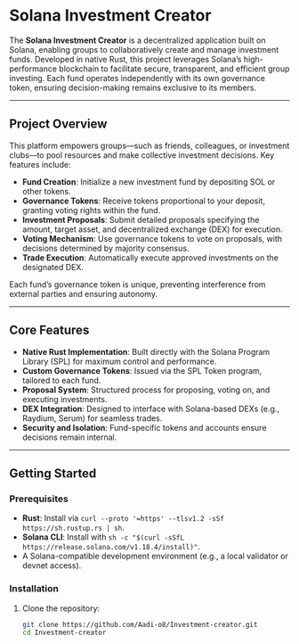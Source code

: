# Solana Investment Creator

The **Solana Investment Creator** is a decentralized application built on Solana, enabling groups to collaboratively create and manage investment funds. Developed in native Rust, this project leverages Solana’s high-performance blockchain to facilitate secure, transparent, and efficient group investing. Each fund operates independently with its own governance token, ensuring decision-making remains exclusive to its members.

---

## Project Overview

This platform empowers groups—such as friends, colleagues, or investment clubs—to pool resources and make collective investment decisions. Key features include:
- **Fund Creation**: Initialize a new investment fund by depositing SOL or other tokens.
- **Governance Tokens**: Receive tokens proportional to your deposit, granting voting rights within the fund.
- **Investment Proposals**: Submit detailed proposals specifying the amount, target asset, and decentralized exchange (DEX) for execution.
- **Voting Mechanism**: Use governance tokens to vote on proposals, with decisions determined by majority consensus.
- **Trade Execution**: Automatically execute approved investments on the designated DEX.

Each fund’s governance token is unique, preventing interference from external parties and ensuring autonomy.

---

## Core Features
- **Native Rust Implementation**: Built directly with the Solana Program Library (SPL) for maximum control and performance.
- **Custom Governance Tokens**: Issued via the SPL Token program, tailored to each fund.
- **Proposal System**: Structured process for proposing, voting on, and executing investments.
- **DEX Integration**: Designed to interface with Solana-based DEXs (e.g., Raydium, Serum) for seamless trades.
- **Security and Isolation**: Fund-specific tokens and accounts ensure decisions remain internal.

---

## Getting Started

### Prerequisites
- **Rust**: Install via `curl --proto '=https' --tlsv1.2 -sSf https://sh.rustup.rs | sh`.
- **Solana CLI**: Install with `sh -c "$(curl -sSfL https://release.solana.com/v1.18.4/install)"`.
- A Solana-compatible development environment (e.g., a local validator or devnet access).

### Installation
1. Clone the repository:
   ```bash
   git clone https://github.com/Aadi-o8/Investment-creator.git
   cd Investment-creator